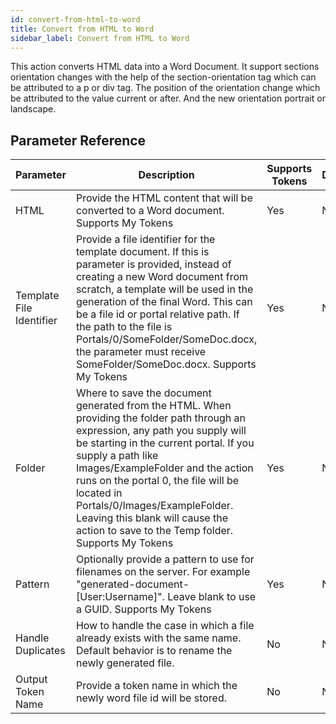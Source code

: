 ```yaml
---
id: convert-from-html-to-word
title: Convert from HTML to Word
sidebar_label: Convert from HTML to Word
---
```



This action converts HTML data into a Word Document. It support sections orientation changes with the help of the section-orientation tag which can be attributed to a p or div tag. The position of the orientation change which be attributed to the value current or after. And the new orientation portrait or landscape.

## Parameter Reference
| Parameter | Description | Supports Tokens | Default |
| -- | -- | -- | -- |
| HTML | Provide the HTML content that will be converted to a Word document. Supports My Tokens | Yes | None |
| Template File Identifier | Provide a file identifier for the template document. If this is parameter is provided, instead of creating a new Word document from scratch, a template will be used in the generation of the final Word. This can be a file id or portal relative path. If the path to the file is Portals/0/SomeFolder/SomeDoc.docx, the parameter must receive SomeFolder/SomeDoc.docx. Supports My Tokens | Yes | None |
| Folder | Where to save the document generated from the HTML. When providing the folder path through an expression, any path you supply will be starting in the current portal. If you supply a path like Images/ExampleFolder and the action runs on the portal 0, the file will be located in Portals/0/Images/ExampleFolder. Leaving this blank will cause the action to save to the Temp folder. Supports My Tokens | Yes | None |
| Pattern | Optionally provide a pattern to use for filenames on the server. For example &quot;generated-document-[User:Username]&quot;. Leave blank to use a GUID. Supports My Tokens | Yes | None |
| Handle Duplicates | How to handle the case in which a file already exists with the same name. Default behavior is to rename the newly generated file. | No | None |
| Output Token Name | Provide a token name in which the newly word file id will be stored. | No | None |
